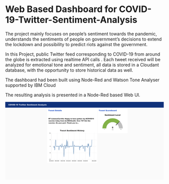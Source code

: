 # Web Based Dashboard for COVID-19-Twitter-Sentiment-Analysis

The project mainly focuses on people’s sentiment towards the pandemic, understands the sentiments of people on government’s decisions to extend the lockdown and possibility to predict riots against the government.

In this Project, public Twitter feed corresponding to COVID-19 from around the globe  is extracted using realtime API calls . Each tweet received will be analyzed for emotional tone and sentiment, all data is stored in a Cloudant database, with the opportunity to store historical data as well. 

The dashboard had been built using Node-Red and Watson Tone Analyser supported by IBM Cloud

The resulting analysis is presented in a Node-Red based Web UI.

![](images/pic02.png)
